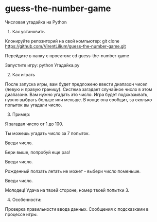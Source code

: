 # guess-the-number-game
Числовая угадайка на Python

1. Как установить

Клонируйте репозиторий на свой компьютер:
git clone https://github.com/VirentLilium/guess-the-number-game.git

Перейдите в папку с проектом:
cd guess-the-number-game

Запустите игру:
python Угадайка.py

2. Как играть

После запуска игры, вам будет предложено ввести диапазон чисел (левую и правую границу). Система загадает случайное число в этом диапазоне. Вам нужно угадать это число. Игра будет подсказывать, нужно выбрать больше или меньше. В конце она сообщит, за сколько попыток вы угадали число.

3. Пример:

Я загадал число от 1 до 100. 

Ты можешь угадать число за 7 попыток.

Введи число.

Бери выше, попробуй еще раз!

Введи число.

Рожденный ползать летать не может - выбери число поменьше.

Введи число.

Молодец! Удача на твоей стороне, номер твоей попытки 3.

4. Особенности:

Проверка правильности ввода данных.
Сообщения с подсказками в процессе игры.

